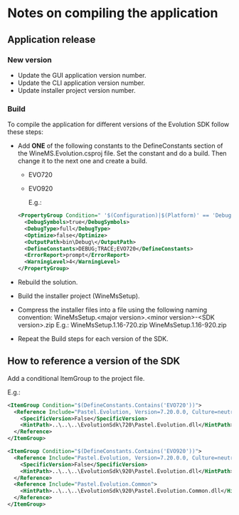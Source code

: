 # Notes on compiling the application

## Application release

### New version

* Update the GUI application version number.
* Update the CLI application version number.
* Update installer project version number.

### Build

To compile the application for different versions of the Evolution SDK follow these steps:

* Add **ONE** of the following constants to the DefineConstants section of the WineMS.Evolution.csproj file. Set the constant and do a build. Then change it to the next one and create a build.
   * EVO720
   * EVO920
   
      E.g.:
      
    ```xml
    <PropertyGroup Condition=" '$(Configuration)|$(Platform)' == 'Debug|AnyCPU' ">
      <DebugSymbols>true</DebugSymbols>
      <DebugType>full</DebugType>
      <Optimize>false</Optimize>
      <OutputPath>bin\Debug\</OutputPath>
      <DefineConstants>DEBUG;TRACE;EVO720</DefineConstants>
      <ErrorReport>prompt</ErrorReport>
      <WarningLevel>4</WarningLevel>
    </PropertyGroup>
    ```
* Rebuild the solution.
* Build the installer project (WineMsSetup).
* Compress the installer files into a file using the following naming convention: 
    WineMsSetup.\<major version>.\<minor version>-\<SDK version>.zip
    E.g.: 
      WineMsSetup.1.16-720.zip
      WineMsSetup.1.16-920.zip
* Repeat the Build steps for each version of the SDK.

## How to reference a version of the SDK

Add a conditional ItemGroup to the project file.

E.g.:

```xml
<ItemGroup Condition="$(DefineConstants.Contains('EVO720'))">
  <Reference Include="Pastel.Evolution, Version=7.20.0.0, Culture=neutral, PublicKeyToken=86fac4c1500a3756, processorArchitecture=MSIL">
    <SpecificVersion>False</SpecificVersion>
    <HintPath>..\..\..\EvolutionSdk\720\Pastel.Evolution.dll</HintPath>
  </Reference>
</ItemGroup>

<ItemGroup Condition="$(DefineConstants.Contains('EVO920'))">
  <Reference Include="Pastel.Evolution, Version=7.20.0.0, Culture=neutral, PublicKeyToken=86fac4c1500a3756, processorArchitecture=MSIL">
    <SpecificVersion>False</SpecificVersion>
    <HintPath>..\..\..\EvolutionSdk\920\Pastel.Evolution.dll</HintPath>
  </Reference>
  <Reference Include="Pastel.Evolution.Common">
    <HintPath>..\..\..\EvolutionSdk\920\Pastel.Evolution.Common.dll</HintPath>
  </Reference>
</ItemGroup>
```